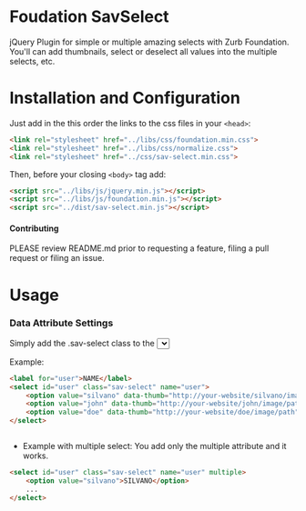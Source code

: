 # Foudation SavSelect
jQuery Plugin for simple or multiple amazing selects with Zurb Foundation. You'll can add thumbnails, select or deselect all values into the multiple selects, etc.

# Installation and Configuration

Just add in the this order the links to the css files in your `<head>`:
```html
<link rel="stylesheet" href="../libs/css/foundation.min.css">
<link rel="stylesheet" href="../libs/css/normalize.css">
<link rel="stylesheet" href="../css/sav-select.min.css">
```

Then, before your closing ```<body>``` tag add:

```html
<script src="../libs/js/jquery.min.js"></script>
<script src="../libs/js/foundation.min.js"></script>
<script src="../dist/sav-select.min.js"></script>
```

#### Contributing

PLEASE review README.md prior to requesting a feature, filing a pull request or filing an issue.

# Usage

### Data Attribute Settings

Simply add the .sav-select class to the <select> choosen.

Example:

```html
<label for="user">NAME</label>
<select id="user" class="sav-select" name="user">
    <option value="silvano" data-thumb="http://your-website/silvano/image/path">SILVANO</option>
    <option value="john" data-thumb="http://your-website/john/image/path">JOHN</option>
    <option value="doe" data-thumb="http://your-website/doe/image/path">DOE</option>
</select>
```



```html

```

* Example with multiple select:
You add only the multiple attribute and it works.

```html
<select id="user" class="sav-select" name="user" multiple>
    <option value="silvano">SILVANO</option>
    ...
</select>
```